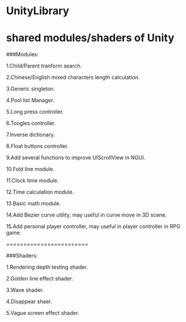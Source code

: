 # UnityLibrary
shared modules/shaders of Unity
=======================

###Modules:

1.Child/Parent tranform search.

2.Chinese/English mixed characters length calculation.

3.Generic singleton.

4.Pool list Manager.

5.Long press controller.

6.Toogles controller.

7.Inverse dictionary.

8.Float buttons controller.

9.Add several functions to improve UIScrollView in NGUI.

10.Fold line module.

11.Clock time module.

12.Time calculation module.

13.Basic math module.

14.Add Bezier curve utility, may useful in curve move in 3D scene.

15.Add personal player controller, may useful in player controller in RPG game.

========================

###Shaders:

1.Rendering depth testing shader.

2.Golden line effect shader.

3.Wave shader.

4.Disappear shaer.

5.Vague screen effect shader.
